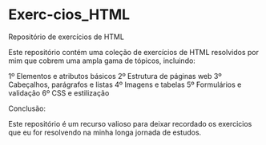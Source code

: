 # Exerc-cios_HTML  
Repositório de exercícios de HTML

Este repositório contém uma coleção de exercícios de HTML resolvidos por mim que cobrem uma ampla gama de tópicos, incluindo:

1º Elementos e atributos básicos
2º Estrutura de páginas web
3º Cabeçalhos, parágrafos e listas
4º Imagens e tabelas
5º Formulários e validação
6º CSS e estilização

Conclusão:

Este repositório é um recurso valioso para deixar recordado os exercicios que eu for resolvendo na minha longa jornada de estudos.
